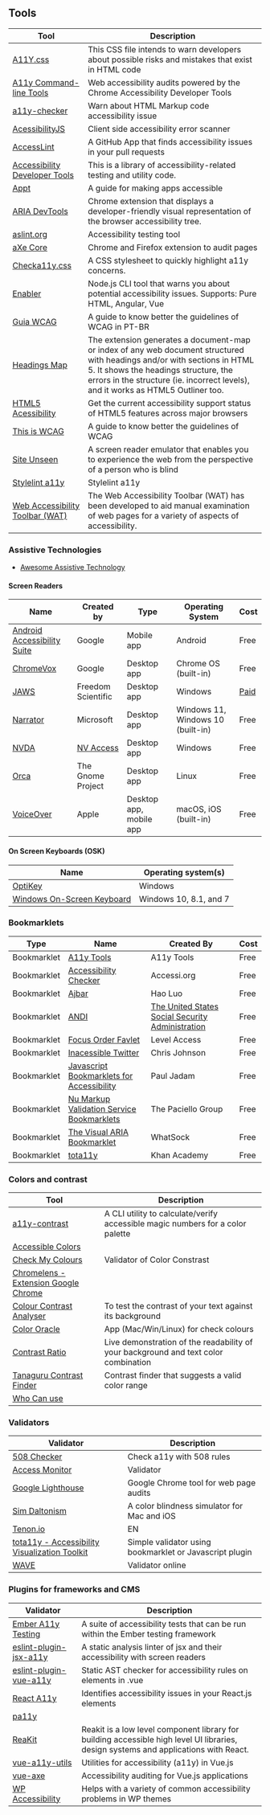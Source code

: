 ## Tools

| Tool | Description
| --- | --- |
|[A11Y.css](https://github.com/ffoodd/a11y.css)|This CSS file intends to warn developers about possible risks and mistakes that exist in HTML code
|[A11y Command-line Tools](https://addyosmani.com/a11y/)| Web accessibility audits powered by the Chrome Accessibility Developer Tools
|[a11y-checker](https://github.com/Muhnad/a11y-checker)| Warn about HTML Markup code accessibility issue
|[AcessibilityJS](https://github.com/github/accessibilityjs)|Client side accessibility error scanner
|[AccessLint](https://www.accesslint.com/)|A GitHub App that finds accessibility issues in your pull requests
|[Accessibility Developer Tools](https://github.com/GoogleChrome/accessibility-developer-tools)|This is a library of accessibility-related testing and utility code.
|[Appt](https://appt.org/en) | A guide for making apps accessible
|[ARIA DevTools](https://chrome.google.com/webstore/detail/aria-devtools/dneemiigcbbgbdjlcdjjnianlikimpck)|Chrome extension that displays a developer-friendly visual representation of the browser accessibility tree.
|[aslint.org](https://www.aslint.org/)|Accessibility testing tool
|[aXe Core](https://www.npmjs.com/package/axe-core)|Chrome and Firefox extension to audit pages
|[Checka11y.css](https://checka11y.jackdomleo.dev) | A CSS stylesheet to quickly highlight a11y concerns.
|[Enabler](https://github.com/musienkoyuriy/enabler)|Node.js CLI tool that warns you about potential accessibility issues. Supports: Pure HTML, Angular, Vue
|[Guia WCAG](https://guia-wcag.com/)|  A guide to know better the guidelines of WCAG in PT-BR |
|[Headings Map](https://addons.mozilla.org/en-US/firefox/addon/headingsmap/)|The extension generates a document-map or index of any web document structured with headings and/or with sections in HTML 5. It shows the headings structure, the errors in the structure (ie. incorrect levels), and it works as HTML5 Outliner too.
|[HTML5 Acessibility](http://www.html5accessibility.com/)|Get the current accessibility support status of HTML5 features across major browsers
|[This is WCAG](https://thisiswcag.com/)| A guide to know better the guidelines of WCAG |
|[Site Unseen](https://chrome.google.com/webstore/detail/site-unseen/aflfgnngnnhdoffmmpmakkdflfedldlh?hl=en)|A screen reader emulator that enables you to experience the web from the perspective of a person who is blind |
|[Stylelint a11y](https://github.com/YozhikM/stylelint-a11y)|Stylelint a11y|
|[Web Accessibility Toolbar (WAT)](https://www.paciellogroup.com/resources/wat/)|The Web Accessibility Toolbar (WAT) has been developed to aid manual examination of web pages for a variety of aspects of accessibility.

### Assistive Technologies

- [Awesome Assistive Technology](https://github.com/openassistive/awesome-assistivetech)

#### Screen Readers

| Name | Created by | Type | Operating System | Cost |
|---|---|---|---|---|
| [Android Accessibility Suite](https://play.google.com/store/apps/details?id=com.google.android.marvin.talkback) | Google | Mobile app | Android | Free |
| [ChromeVox](http://www.chromevox.com/) | Google | Desktop app | Chrome OS (built-in) | Free |
| [JAWS](https://www.freedomscientific.com/Products/software/JAWS/) | Freedom Scientific | Desktop app | Windows | [Paid](https://www.freedomscientific.com/products/software/jaws/#compare) |
| [Narrator](https://support.microsoft.com/en-us/windows/complete-guide-to-narrator-e4397a0d-ef4f-b386-d8ae-c172f109bdb1) | Microsoft | Desktop app | Windows 11, Windows 10 (built-in) | Free |
| [NVDA](https://www.nvaccess.org/download/) | [NV Access](https://www.nvaccess.org/) | Desktop app | Windows | Free |
| [Orca](https://wiki.gnome.org/Projects/Orca) | The Gnome Project | Desktop app | Linux | Free |
| [VoiceOver](https://www.apple.com/accessibility/vision/) | Apple | Desktop app, mobile app | macOS, iOS (built-in) | Free |

#### On Screen Keyboards (OSK)
| Name | Operating system(s) |
|---   |---                  |
| [OptiKey](https://github.com/OptiKey/OptiKey/wiki) | Windows |
| [Windows On-Screen Keyboard](https://support.microsoft.com/en-us/help/10762/windows-use-on-screen-keyboard) | Windows 10, 8.1, and 7 |

### Bookmarklets

| Type | Name | Created By | Cost |
|---   |---   |--- |--- |
|Bookmarklet | [A11y Tools](https://a11y-tools.com/bookmarklets) | A11y Tools | Free |
|Bookmarklet | [Accessibility Checker](https://Accessi.org) | Accessi.org | Free |
|Bookmarklet | [Ajbar](https://howlowck.github.io/Akbar/) | Hao Luo | Free |
|Bookmarklet | [ANDI](https://www.ssa.gov/accessibility/andi/help/howtouse.html) | [The United States Social Security Administration](https://www.ssa.gov/accessibility/andi/help/howtouse.html) | Free |
|Bookmarklet | [Focus Order Favlet](https://labs.levelaccess.com/index.php/Focus_Order_Favlet) | Level Access | Free |
|Bookmarklet | [Inacessible Twitter](https://defaced.dev/tools/inaccessible-twitter/) | Chris Johnson |Free |
|Bookmarklet | [Javascript Bookmarklets for Accessibility](https://pauljadam.com/bookmarklets/index.html)| Paul Jadam | Free |
|Bookmarklet | [Nu Markup Validation Service Bookmarklets](https://developer.paciellogroup.com/blog/2012/06/nu-markup-validation-service-bookmarklets/) | The Paciello Group |Free |
|Bookmarklet | [The Visual ARIA Bookmarklet](http://whatsock.com/training/matrices/visual-aria.htm) | WhatSock |Free |
|Bookmarklet | [tota11y](http://khan.github.io/tota11y/) | Khan Academy |Free |

### Colors and contrast

| Tool | Description
| --- | --- |
|[a11y-contrast](https://github.com/darekkay/a11y-contrast)| A CLI utility to calculate/verify accessible magic numbers for a color palette
|[Accessible Colors](https://accessible-colors.com/)|
|[Check My Colours](http://www.checkmycolours.com/)|Validator of Color Constrast
|[Chromelens - Extension Google Chrome](http://chromelens.xyz/)|
|[Colour Contrast Analyser](https://www.paciellogroup.com/resources/contrastanalyser/)| To test the contrast of your text against its background
|[Color Oracle](http://colororacle.org/)| App (Mac/Win/Linux) for check colours
|[Contrast Ratio](https://leaverou.github.io/contrast-ratio/)|Live demonstration of the readability of your background and text color combination
|[Tanaguru Contrast Finder](http://contrast-finder.tanaguru.com/?lang=en)|Contrast finder that suggests a valid color range
|[Who Can use](https://whocanuse.com/)||

### Validators

| Validator | Description
| --- | --- |
|[508 Checker](http://www.508checker.com/)|Check a11y with 508 rules|
|[Access Monitor](http://accessmonitor.acessibilidade.gov.pt/amp/)|Validator|
|[Google Lighthouse](https://developers.google.com/web/tools/lighthouse/)|Google Chrome tool for web page audits
|[Sim Daltonism](https://michelf.ca/projects/sim-daltonism/)|A color blindness simulator for Mac and iOS
|[Tenon.io](https://tenon.io/)|EN|
|[tota11y - Accessibility Visualization Toolkit](http://khan.github.io/tota11y/)| Simple validator using bookmarklet or Javascript plugin
|[WAVE](http://wave.webaim.org/)|Validator online| A tool that brings attention and understanding to how color contrast can affect different people with visual impairments.

### Plugins for frameworks and CMS

| Validator | Description
| --- | --- |
|[Ember A11y Testing](https://github.com/ember-a11y/ember-a11y-testing)| A suite of accessibility tests that can be run within the Ember testing framework
|[eslint-plugin-jsx-a11y](https://www.npmjs.com/package/eslint-plugin-jsx-a11y)| A static analysis linter of jsx and their accessibility with screen readers
|[eslint-plugin-vue-a11y](https://github.com/maranran/eslint-plugin-vue-a11y)| Static AST checker for accessibility rules on elements in .vue
|[React A11y](https://github.com/reactjs/react-a11y)|Identifies accessibility issues in your React.js elements
|[pa11y](http://www.pa11y.org/)|
|[ReaKit](https://reakit.io/)| Reakit is a low level component library for building accessible high level UI libraries, design systems and applications with React.
|[vue-a11y-utils](https://github.com/Jinjiang/vue-a11y-utils)| Utilities for accessibility (a11y) in Vue.js
|[vue-axe](https://github.com/vue-a11y/vue-axe)| Accessibility auditing for Vue.js applications
|[WP Accessibility](https://www.joedolson.com/wp-accessibility/)|Helps with a variety of common accessibility problems in WP themes
